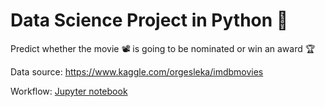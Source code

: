# Data Science Project in Python 🐍

Predict whether the movie 📽️ is going to be nominated or win an award 🏆

Data source: https://www.kaggle.com/orgesleka/imdbmovies

Workflow: [Jupyter notebook](IMDB_winner_nomination.ipynb)
